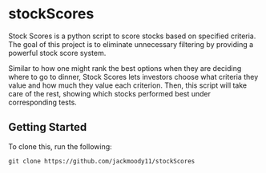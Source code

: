 # stockScores
Stock Scores is a python script to score stocks based on specified criteria. The goal of this project is to eliminate unnecessary filtering by providing a powerful stock score system.

Similar to how one might rank the best options when they are deciding where to go to dinner, Stock Scores lets investors choose what criteria they value and how much they value each criterion. Then, this script will take care of the rest, showing which stocks performed best under corresponding tests.

## Getting Started
To clone this, run the following:

`git clone https://github.com/jackmoody11/stockScores`
